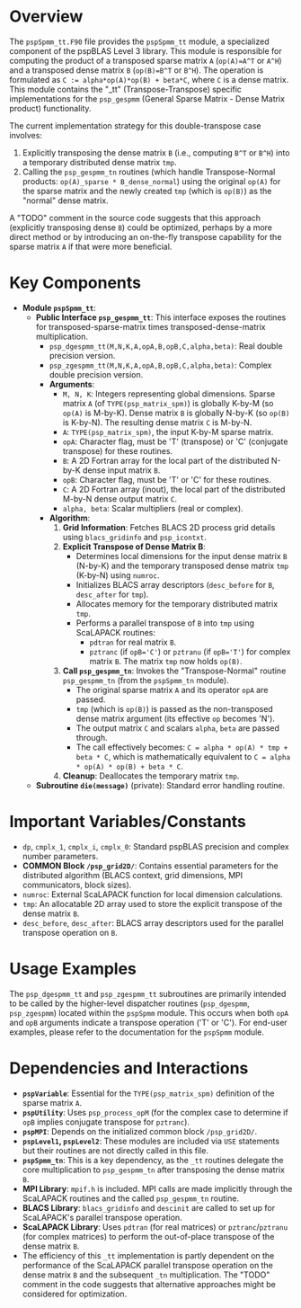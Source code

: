 # Overview

The `pspSpmm_tt.F90` file provides the `pspSpmm_tt` module, a specialized component of the pspBLAS Level 3 library. This module is responsible for computing the product of a transposed sparse matrix `A` (`op(A)=A^T` or `A^H`) and a transposed dense matrix `B` (`op(B)=B^T` or `B^H`). The operation is formulated as `C := alpha*op(A)*op(B) + beta*C`, where `C` is a dense matrix. This module contains the "_tt" (Transpose-Transpose) specific implementations for the `psp_gespmm` (General Sparse Matrix - Dense Matrix product) functionality.

The current implementation strategy for this double-transpose case involves:
1.  Explicitly transposing the dense matrix `B` (i.e., computing `B^T` or `B^H`) into a temporary distributed dense matrix `tmp`.
2.  Calling the `psp_gespmm_tn` routines (which handle Transpose-Normal products: `op(A)_sparse * B_dense_normal`) using the original `op(A)` for the sparse matrix and the newly created `tmp` (which is `op(B)`) as the "normal" dense matrix.

A "TODO" comment in the source code suggests that this approach (explicitly transposing dense `B`) could be optimized, perhaps by a more direct method or by introducing an on-the-fly transpose capability for the sparse matrix `A` if that were more beneficial.

# Key Components

*   **Module `pspSpmm_tt`**:
    *   **Public Interface `psp_gespmm_tt`**: This interface exposes the routines for transposed-sparse-matrix times transposed-dense-matrix multiplication.
        *   `psp_dgespmm_tt(M,N,K,A,opA,B,opB,C,alpha,beta)`: Real double precision version.
        *   `psp_zgespmm_tt(M,N,K,A,opA,B,opB,C,alpha,beta)`: Complex double precision version.
        *   **Arguments**:
            *   `M, N, K`: Integers representing global dimensions. Sparse matrix `A` (of `TYPE(psp_matrix_spm)`) is globally K-by-M (so `op(A)` is M-by-K). Dense matrix `B` is globally N-by-K (so `op(B)` is K-by-N). The resulting dense matrix `C` is M-by-N.
            *   `A`: `TYPE(psp_matrix_spm)`, the input K-by-M sparse matrix.
            *   `opA`: Character flag, must be 'T' (transpose) or 'C' (conjugate transpose) for these routines.
            *   `B`: A 2D Fortran array for the local part of the distributed N-by-K dense input matrix `B`.
            *   `opB`: Character flag, must be 'T' or 'C' for these routines.
            *   `C`: A 2D Fortran array (inout), the local part of the distributed M-by-N dense output matrix `C`.
            *   `alpha, beta`: Scalar multipliers (real or complex).
        *   **Algorithm**:
            1.  **Grid Information**: Fetches BLACS 2D process grid details using `blacs_gridinfo` and `psp_icontxt`.
            2.  **Explicit Transpose of Dense Matrix B**:
                *   Determines local dimensions for the input dense matrix `B` (N-by-K) and the temporary transposed dense matrix `tmp` (K-by-N) using `numroc`.
                *   Initializes BLACS array descriptors (`desc_before` for `B`, `desc_after` for `tmp`).
                *   Allocates memory for the temporary distributed matrix `tmp`.
                *   Performs a parallel transpose of `B` into `tmp` using ScaLAPACK routines:
                    *   `pdtran` for real matrix `B`.
                    *   `pztranc` (if `opB='C'`) or `pztranu` (if `opB='T'`) for complex matrix `B`.
                The matrix `tmp` now holds `op(B)`.
            3.  **Call `psp_gespmm_tn`**: Invokes the "Transpose-Normal" routine `psp_gespmm_tn` (from the `pspSpmm_tn` module).
                *   The original sparse matrix `A` and its operator `opA` are passed.
                *   `tmp` (which is `op(B)`) is passed as the non-transposed dense matrix argument (its effective `op` becomes 'N').
                *   The output matrix `C` and scalars `alpha`, `beta` are passed through.
                *   The call effectively becomes: `C = alpha * op(A) * tmp + beta * C`, which is mathematically equivalent to `C = alpha * op(A) * op(B) + beta * C`.
            4.  **Cleanup**: Deallocates the temporary matrix `tmp`.
    *   **Subroutine `die(message)`** (private): Standard error handling routine.

# Important Variables/Constants

*   `dp`, `cmplx_1`, `cmplx_i`, `cmplx_0`: Standard pspBLAS precision and complex number parameters.
*   **COMMON Block `/psp_grid2D/`**: Contains essential parameters for the distributed algorithm (BLACS context, grid dimensions, MPI communicators, block sizes).
*   `numroc`: External ScaLAPACK function for local dimension calculations.
*   `tmp`: An allocatable 2D array used to store the explicit transpose of the dense matrix `B`.
*   `desc_before`, `desc_after`: BLACS array descriptors used for the parallel transpose operation on `B`.

# Usage Examples

The `psp_dgespmm_tt` and `psp_zgespmm_tt` subroutines are primarily intended to be called by the higher-level dispatcher routines (`psp_dgespmm`, `psp_zgespmm`) located within the `pspSpmm` module. This occurs when both `opA` and `opB` arguments indicate a transpose operation ('T' or 'C'). For end-user examples, please refer to the documentation for the `pspSpmm` module.

# Dependencies and Interactions

*   **`pspVariable`**: Essential for the `TYPE(psp_matrix_spm)` definition of the sparse matrix `A`.
*   **`pspUtility`**: Uses `psp_process_opM` (for the complex case to determine if `opB` implies conjugate transpose for `pztranc`).
*   **`pspMPI`**: Depends on the initialized common block `/psp_grid2D/`.
*   **`pspLevel1`, `pspLevel2`**: These modules are included via `USE` statements but their routines are not directly called in this file.
*   **`pspSpmm_tn`**: This is a key dependency, as the `_tt` routines delegate the core multiplication to `psp_gespmm_tn` after transposing the dense matrix `B`.
*   **MPI Library**: `mpif.h` is included. MPI calls are made implicitly through the ScaLAPACK routines and the called `psp_gespmm_tn` routine.
*   **BLACS Library**: `blacs_gridinfo` and `descinit` are called to set up for ScaLAPACK's parallel transpose operation.
*   **ScaLAPACK Library**: Uses `pdtran` (for real matrices) or `pztranc`/`pztranu` (for complex matrices) to perform the out-of-place transpose of the dense matrix `B`.
*   The efficiency of this `_tt` implementation is partly dependent on the performance of the ScaLAPACK parallel transpose operation on the dense matrix `B` and the subsequent `_tn` multiplication. The "TODO" comment in the code suggests that alternative approaches might be considered for optimization.
